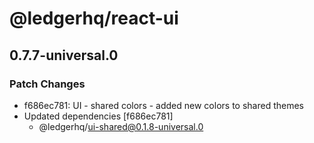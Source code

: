 # @ledgerhq/react-ui

## 0.7.7-universal.0

### Patch Changes

- f686ec781: UI - shared colors - added new colors to shared themes
- Updated dependencies [f686ec781]
  - @ledgerhq/ui-shared@0.1.8-universal.0
